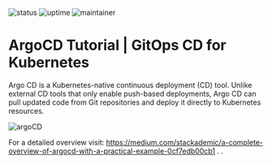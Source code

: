 ![status](https://img.shields.io/badge/status-up-green) ![uptime](https://img.shields.io/badge/uptime-100%25-green) ![maintainer](https://img.shields.io/badge/maintainer-dhsoni-blue)

# ArgoCD Tutorial  | GitOps CD for Kubernetes

Argo CD is a Kubernetes-native continuous deployment (CD) tool. Unlike external CD tools that only enable push-based deployments, Argo CD can pull updated code from Git repositories and deploy it directly to Kubernetes resources.

![argoCD](https://github.com/DhruvinSoni30/ArgoCD-Demo/blob/main/images/argo.png)

For a detailed overview visit:
https://medium.com/stackademic/a-complete-overview-of-argocd-with-a-practical-example-0cf7edb00cb1
.
.
